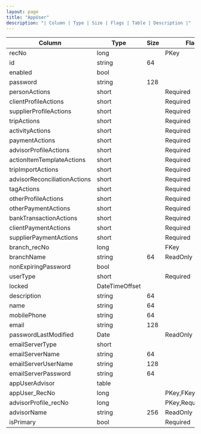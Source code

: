 ```yaml
---
layout: page
title: "AppUser"
description: "| Column | Type | Size | Flags | Table | Description |"
---
```




| Column | Type | Size | Flags | Table | Description |
| ------ | ---- | ---- | ----- | ----- | ----------- |
| recNo | long |  | PKey | appUser | 
| id | string | 64 |  | appUser | 
| enabled | bool |  |  | appUser | 
| password | string | 128 |  | appUser | 
| personActions | short |  | Required | appUser | 
| clientProfileActions | short |  | Required | appUser | 
| supplierProfileActions | short |  | Required | appUser | 
| tripActions | short |  | Required | appUser | 
| activityActions | short |  | Required | appUser | 
| paymentActions | short |  | Required | appUser | 
| advisorProfileActions | short |  | Required | appUser | 
| actionItemTemplateActions | short |  | Required | appUser | 
| tripImportActions | short |  | Required | appUser | 
| advisorReconciliationActions | short |  | Required | appUser | 
| tagActions | short |  | Required | appUser | 
| otherProfileActions | short |  | Required | appUser | 
| otherPaymentActions | short |  | Required | appUser | 
| bankTransactionActions | short |  | Required | appUser | 
| clientPaymentActions | short |  | Required | appUser | 
| supplierPaymentActions | short |  | Required | appUser | 
| branch_recNo | long |  | FKey | appUser | 
| branchName | string | 64 | ReadOnly | appUser | 
| nonExpiringPassword | bool |  |  | appUser | 
| userType | short |  | Required | appUser | 
| locked | DateTimeOffset |  |  | appUser | 
| description | string | 64 |  | appUser | 
| name | string | 64 |  | appUser | 
| mobilePhone | string | 64 |  | appUser | 
| email | string | 128 |  | appUser | 
| passwordLastModified | Date |  | ReadOnly | appUser | 
| emailServerType | short |  |  | appUser | 
| emailServerName | string | 64 |  | appUser | 
| emailServerUserName | string | 128 |  | appUser | 
| emailServerPassword | string | 64 |  | appUser | 
| appUserAdvisor  | table |  |  | appUser | 
| appUser_RecNo | long |  | PKey,FKey | appUserAdvisor | 
| advisorProfile_recNo | long |  | PKey,Required,FKey | appUserAdvisor | 
| advisorName | string | 256 | ReadOnly | appUserAdvisor | 
| isPrimary | bool |  | Required | appUserAdvisor | 


